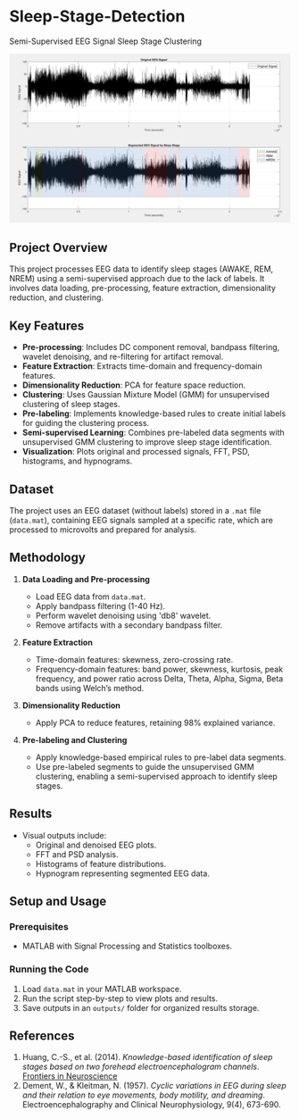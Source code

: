 # Sleep-Stage-Detection
Semi-Supervised EEG Signal Sleep Stage Clustering

![Segmented EEG Signal by Sleep Stage](EEG.jpg)

## Project Overview
This project processes EEG data to identify sleep stages (AWAKE, REM, NREM) using a semi-supervised approach due to the lack of labels. It involves data loading, pre-processing, feature extraction, dimensionality reduction, and clustering.

## Key Features
- **Pre-processing**: Includes DC component removal, bandpass filtering, wavelet denoising, and re-filtering for artifact removal.
- **Feature Extraction**: Extracts time-domain and frequency-domain features.
- **Dimensionality Reduction**: PCA for feature space reduction.
- **Clustering**: Uses Gaussian Mixture Model (GMM) for unsupervised clustering of sleep stages.
- **Pre-labeling**: Implements knowledge-based rules to create initial labels for guiding the clustering process.
- **Semi-supervised Learning**: Combines pre-labeled data segments with unsupervised GMM clustering to improve sleep stage identification.
- **Visualization**: Plots original and processed signals, FFT, PSD, histograms, and hypnograms.

## Dataset
The project uses an EEG dataset (without labels) stored in a `.mat` file (`data.mat`), containing EEG signals sampled at a specific rate, which are processed to microvolts and prepared for analysis.

## Methodology
1. **Data Loading and Pre-processing**
   - Load EEG data from `data.mat`.
   - Apply bandpass filtering (1-40 Hz).
   - Perform wavelet denoising using 'db8' wavelet.
   - Remove artifacts with a secondary bandpass filter.

2. **Feature Extraction**
   - Time-domain features: skewness, zero-crossing rate.
   - Frequency-domain features: band power, skewness, kurtosis, peak frequency, and power ratio across Delta, Theta, Alpha, Sigma, Beta bands using Welch’s method.

3. **Dimensionality Reduction**
   - Apply PCA to reduce features, retaining 98% explained variance.

4. **Pre-labeling and Clustering**
   - Apply knowledge-based empirical rules to pre-label data segments.
   - Use pre-labeled segments to guide the unsupervised GMM clustering, enabling a semi-supervised approach to identify sleep stages.

## Results
- Visual outputs include:
  - Original and denoised EEG plots.
  - FFT and PSD analysis.
  - Histograms of feature distributions.
  - Hypnogram representing segmented EEG data.

## Setup and Usage
### Prerequisites
- MATLAB with Signal Processing and Statistics toolboxes.

### Running the Code
1. Load `data.mat` in your MATLAB workspace.
2. Run the script step-by-step to view plots and results.
3. Save outputs in an `outputs/` folder for organized results storage.

## References
1. Huang, C.-S., et al. (2014). *Knowledge-based identification of sleep stages based on two forehead electroencephalogram channels*. [Frontiers in Neuroscience](http://www.frontiersin.org)
2. Dement, W., & Kleitman, N. (1957). *Cyclic variations in EEG during sleep and their relation to eye movements, body motility, and dreaming*. Electroencephalography and Clinical Neurophysiology, 9(4), 673-690.